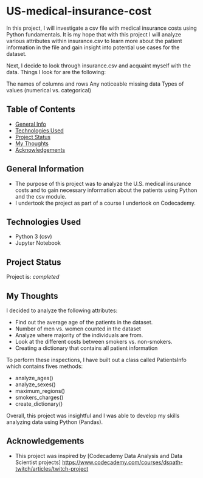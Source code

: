 # US-medical-insurance-cost
In this project, I will investigate a csv file with medical insurance costs using Python fundamentals. It is my hope that with this project I will analyze various attributes within insurance.csv to learn more about the patient information in the file and gain insight into potential use cases for the dataset.

Next, I decide to look through insurance.csv and acquaint myself with the data. Things I look for are the following:

The names of columns and rows
Any noticeable missing data
Types of values (numerical vs. categorical)

## Table of Contents
* [General Info](#general-information)
* [Technologies Used](#technologies-used)
* [Project Status](#project-status)
* [My Thoughts](#my-thoughts)
* [Acknowledgements](#acknowledgements)

## General Information
- The purpose of this project was to analyze the U.S. medical insurance costs and to gain necessary information about the patients using Python and the csv module.
- I undertook the project as part of a course I undertook on Codecademy.

## Technologies Used
- Python 3 (csv)
- Jupyter Notebook

## Project Status
Project is: _completed_

## My Thoughts
I decided to analyze the following attributes:
- Find out the average age of the patients in the dataset.
- Number of men vs. women counted in the dataset
- Analyze where majority of the individuals are from.
- Look at the different costs between smokers vs. non-smokers.
- Creating a dictionary that contains all patient information

To perform these inspections, I have built out a class called PatientsInfo which contains fives methods:

- analyze_ages()
- analyze_sexes()
- maximum_regions()
- smokers_charges()
- create_dictionary()

Overall, this project was insightful and I was able to develop my skills analyzing data using Python (Pandas).

## Acknowledgements
- This project was inspired by [Codecademy Data Analysis and Data Scientist projects] https://www.codecademy.com/courses/dspath-twitch/articles/twitch-project

